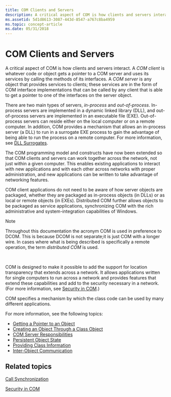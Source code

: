 ```yaml
---
title: COM Clients and Servers
description: A critical aspect of COM is how clients and servers interact.
ms.assetid: 5d1d8613-3087-443d-8547-a767c8ba4959
ms.topic: concept-article
ms.date: 05/31/2018
---
```


# COM Clients and Servers

A critical aspect of COM is how clients and servers interact. A *COM client* is whatever code or object gets a pointer to a COM server and uses its services by calling the methods of its interfaces. A *COM server* is any object that provides services to clients; these services are in the form of COM interface implementations that can be called by any client that is able to get a pointer to one of the interfaces on the server object.

There are two main types of servers, *in-process* and *out-of-process*. In-process servers are implemented in a dynamic linked library (DLL), and out-of-process servers are implemented in an executable file (EXE). Out-of-process servers can reside either on the local computer or on a remote computer. In addition, COM provides a mechanism that allows an in-process server (a DLL) to run in a surrogate EXE process to gain the advantage of being able to run the process on a remote computer. For more information, see [DLL Surrogates](dll-surrogates.md).

The COM programming model and constructs have now been extended so that COM clients and servers can work together across the network, not just within a given computer. This enables existing applications to interact with new applications and with each other across networks with proper administration, and new applications can be written to take advantage of networking features.

COM client applications do not need to be aware of how server objects are packaged, whether they are packaged as in-process objects (in DLLs) or as local or remote objects (in EXEs). Distributed COM further allows objects to be packaged as service applications, synchronizing COM with the rich administrative and system-integration capabilities of Windows.

> [!Note]  
> Throughout this documentation the acronym COM is used in preference to DCOM. This is because DCOM is not separate;it is just COM with a longer wire. In cases where what is being described is specifically a remote operation, the term *distributed COM* is used.

 

COM is designed to make it possible to add the support for location transparency that extends across a network. It allows applications written for single computers to run across a network and provides features that extend these capabilities and add to the security necessary in a network. (For more information, see [Security in COM](security-in-com.md).)

COM specifies a mechanism by which the class code can be used by many different applications.

For more information, see the following topics:

-   [Getting a Pointer to an Object](getting-a-pointer-to-an-object.md)
-   [Creating an Object Through a Class Object](creating-an-object-through-a-class-object.md)
-   [COM Server Responsibilities](com-server-responsibilities.md)
-   [Persistent Object State](persistent-object-state.md)
-   [Providing Class Information](providing-class-information.md)
-   [Inter-Object Communication](inter-object-communication.md)

## Related topics

<dl> <dt>

[Call Synchronization](call-synchronization.md)
</dt> <dt>

[Security in COM](security-in-com.md)
</dt> </dl>

 

 




